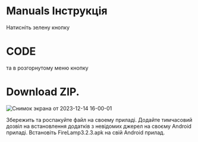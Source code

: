 # Manuals   Інструкція
Натисніть зелену кнопку 
# CODE  
та в розгорнутому меню кнопку 

# Download ZIP.
![Снимок экрана от 2023-12-14 16-00-01](https://github.com/alvikskor/Manuals/assets/81966221/212a38f4-e396-4e25-91a2-cb8f5f45e470)

Збережить та роспакуйте файл на своему приладі.
Додайте тимчасовий дозвіл на встановлення додатків з невідомих джерел на своєму Android приладі.
Встановіть FireLamp3.2.3.apk на свій Android прилад.


